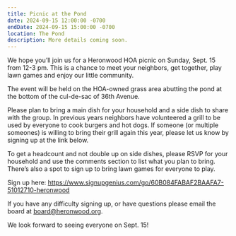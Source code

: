 ```yaml
---
title: Picnic at the Pond
date: 2024-09-15 12:00:00 -0700
endDate: 2024-09-15 15:00:00 -0700
location: The Pond
description: More details coming soon.
---
```


We hope you’ll join us for a Heronwood HOA picnic on Sunday, Sept. 15 from 12-3 pm. This is a chance to meet your neighbors, get together, play lawn games and enjoy our little community.

The event will be held on the HOA-owned grass area abutting the pond at the bottom of the cul-de-sac of 36th Avenue.

Please plan to bring a main dish for your household and a side dish to share with the group. In previous years neighbors have volunteered a grill to be used by everyone to cook burgers and hot dogs. If someone (or multiple someones) is willing to bring their grill again this year, please let us know by signing up at the link below.

To get a headcount and not double up on side dishes, please RSVP for your household and use the comments section to list what you plan to bring. There’s also a spot to sign up to bring lawn games for everyone to play.

Sign up here: https://www.signupgenius.com/go/60B084FABAF2BAAFA7-51012710-heronwood

If you have any difficulty signing up, or have questions please email the board at board@heronwood.org.

We look forward to seeing everyone on Sept. 15!
